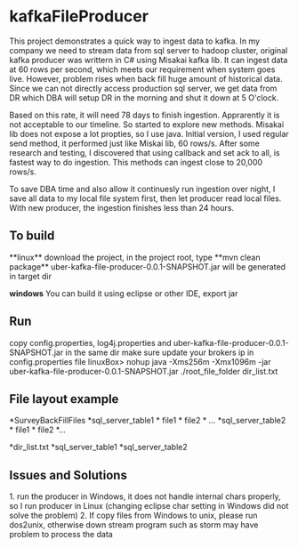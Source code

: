 # kafkaFileProducer

This project demonstrates a quick way to ingest data to kafka. In my company we need to stream data from sql server to hadoop cluster, original kafka producer was writtern in C# using Misakai kafka lib. It can ingest data at 60 rows per second, which meets our requirement when system goes live. However, problem rises when back fill huge amount of historical data. Since we can not directly access production sql server, we get data from DR which DBA will setup DR in the morning and shut it down at 5 O'clock.

Based on this rate, it will need 78 days to finish ingestion. Apprarently it is not acceptable to our timeline. So started to explore new methods. Misakai lib does not expose a lot propties, so I use java. Initial version, I used regular send method, it performed just like Miskai lib, 60 rows/s. After some research and testing, I discovered that using callback and set ack to all, is fastest way to do ingestion. This methods can ingest close to 20,000 rows/s. 

To save DBA time and also allow it continuesly run ingestion over night, I save all data to my local file system first, then let producer read local files. With new producer, the ingestion finishes less than 24 hours.

<h2>To build</h2>
**linux**
download the project, in the project root, type
**mvn clean package**
uber-kafka-file-producer-0.0.1-SNAPSHOT.jar will be generated in target dir

**windows**
You can build it using eclipse or other IDE, export jar

<h2>Run</h2>
copy config.properties, log4j.properties and uber-kafka-file-producer-0.0.1-SNAPSHOT.jar in the same dir
make sure update your brokers ip in config.properties file
linuxBox> nohup java -Xms256m -Xmx1096m -jar uber-kafka-file-producer-0.0.1-SNAPSHOT.jar ./root_file_folder dir_list.txt

<h2>File layout example</h2>
*SurveyBackFillFiles
   *sql_server_table1
    * file1
    * file2
    * ...
   *sql_server_table2
   *  file1
   *  file2
   *...

*dir_list.txt
  *sql_server_table1
  *sql_server_table2
  
<h2>Issues and Solutions</h2>
1. run the producer in Windows, it does not handle internal chars properly, so I run producer in Linux (changing eclipse char setting in Windows did not solve the problem)
2. If copy files from Windows to unix, please run dos2unix, otherwise down stream program such as storm may have problem to process the data
